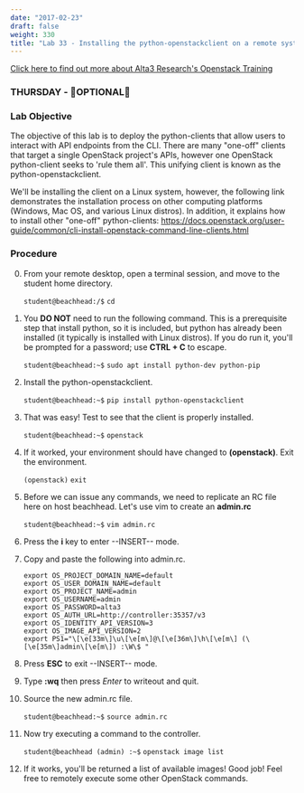 ```yaml
---
date: "2017-02-23"
draft: false
weight: 330
title: "Lab 33 - Installing the python-openstackclient on a remote system"
---
```

[Click here to find out more about Alta3 Research's Openstack Training](https://alta3.com/courses/openstack)

### THURSDAY - &#x1F680;OPTIONAL&#x1F680;

### Lab Objective

The objective of this lab is to deploy the python-clients that allow users to interact with API endpoints from the CLI. There are many "one-off" clients that target a single OpenStack project's APIs, however one OpenStack python-client seeks to 'rule them all'. This unifying client is known as the python-openstackclient.

We'll be installing the client on a Linux system, however, the following link demonstrates the installation process on other computing platforms (Windows, Mac OS, and various Linux distros). In addition, it explains how to install other "one-off" python-clients: https://docs.openstack.org/user-guide/common/cli-install-openstack-command-line-clients.html

### Procedure

0. From your remote desktop, open a terminal session, and move to the student home directory.

    `student@beachhead:/$` `cd`

0. You **DO NOT** need to run the following command. This is a prerequisite step that install python, so it is included, but python has already been installed (it typically is installed with Linux distros). If you do run it, you'll be prompted for a password; use **CTRL + C** to escape.

    `student@beachhead:~$` `sudo apt install python-dev python-pip`

0. Install the python-openstackclient.

    `student@beachhead:~$` `pip install python-openstackclient`
    
0. That was easy! Test to see that the client is properly installed.

    `student@beachhead:~$` `openstack`

0. If it worked, your environment should have changed to **(openstack)**. Exit the environment.

    `(openstack)` `exit`
    
0. Before we can issue any commands, we need to replicate an RC file here on host beachhead. Let's use vim to create an **admin.rc**

    `student@beachhead:~$` `vim admin.rc`

0. Press the **i** key to enter --INSERT-- mode.

0. Copy and paste the following into admin.rc.
    
    ```
    export OS_PROJECT_DOMAIN_NAME=default
    export OS_USER_DOMAIN_NAME=default
    export OS_PROJECT_NAME=admin
    export OS_USERNAME=admin
    export OS_PASSWORD=alta3
    export OS_AUTH_URL=http://controller:35357/v3
    export OS_IDENTITY_API_VERSION=3
    export OS_IMAGE_API_VERSION=2
    export PS1="\[\e[33m\]\u\[\e[m\]@\[\e[36m\]\h\[\e[m\] (\[\e[35m\]admin\[\e[m\]) :\W\$ "
    ```

0. Press **ESC** to exit --INSERT-- mode.

0. Type **:wq** then press *Enter* to writeout and quit.

0. Source the new admin.rc file.

    `student@beachhead:~$` `source admin.rc`
    
0. Now try executing a command to the controller.

    `student@beachhead (admin) :~$` `openstack image list`
    
0. If it works, you'll be returned a list of available images! Good job! Feel free to remotely execute some other OpenStack commands. 
